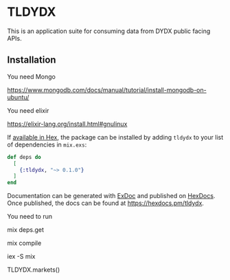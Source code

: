 # TLDYDX

This is an application suite for consuming data from DYDX public facing APIs.  

## Installation

You need Mongo  

https://www.mongodb.com/docs/manual/tutorial/install-mongodb-on-ubuntu/


You need elixir  

https://elixir-lang.org/install.html#gnulinux  


If [available in Hex](https://hex.pm/docs/publish), the package can be installed
by adding `tldydx` to your list of dependencies in `mix.exs`:

```elixir
def deps do
  [
    {:tldydx, "~> 0.1.0"}
  ]
end
```

Documentation can be generated with [ExDoc](https://github.com/elixir-lang/ex_doc)
and published on [HexDocs](https://hexdocs.pm). Once published, the docs can
be found at <https://hexdocs.pm/tldydx>.

You need to run  

mix deps.get  

mix compile  

iex -S mix  

TLDYDX.markets()  
